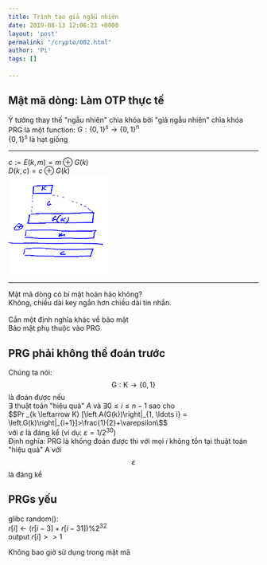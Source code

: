 ```yaml
---
title: Trình tạo giả ngẫu nhiên
date: 2019-08-13 12:06:23 +0000
layout: 'post'
permalink: "/crypto/002.html"
author: 'Pi'
tags: []

---
```


## Mật mã dòng: Làm OTP thực tế

Ý tưởng thay thế "ngẫu nhiên" chìa khóa bởi "giả ngẫu nhiên" chìa khóa<br/>
PRG là một function: $G :\{0,1\}^{s} \rightarrow\{0,1\}^{n}$<br/>
$\{0,1\}^{s}$ là hạt giống<br/>

---

$c :=E(k, m)=m \oplus G(k)$<br />
$D(k, c) = c \oplus G(k)$<br />
<img src="https://raw.githubusercontent.com/x3pi/storage/master/images/crypto/002.PNG" style=" width: 40%">

---

Mật mã dòng có bí mật hoàn hảo không?<br />
Không, chiều dài key ngắn hơn chiều dài tin nhắn.<br /><br />
Cần một định nghĩa khác về bảo mật<br />
Bảo mật phụ thuộc vào PRG

## PRG phải không thể đoán trước

Chúng ta nói: $$\mathrm{G} : \mathrm{K} \rightarrow\{0,1\}$$ là đoán được nếu <br/>
$\exists$ thuật toán "hiệu quả" $A$ và $\exists 0 \leq i \leq n-1$ sao cho <br/>
$$Pr _{k \leftarrow K} [\left.A(G(k))\right|_{1, \ldots i} = \left.G(k)\right|_{i+1}]>\frac{1}{2}+\varepsilon\$$<br/>
với $\varepsilon$ là đáng kể (ví dụ: $\varepsilon=1 / 2^{30}$) <br/>
Định nghĩa: PRG là không đoán được thì với mọi $i$ không tồn tại thuật toán "hiệu quả" A với
$$\varepsilon$$ là đáng kể

## PRGs yếu

glibc random():<br/>
$r[i] \leftarrow(r[i-3]+r[i-31]) \% 2^{32}$<br/>
output $r[i]>>1$

Không bao giờ sử dụng trong mật mã

